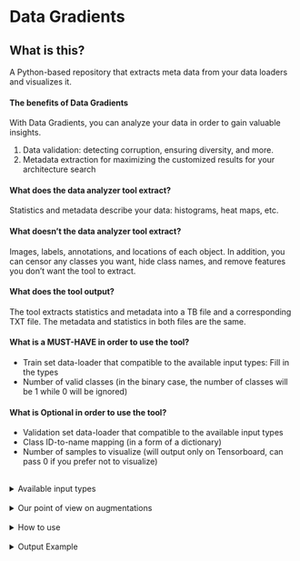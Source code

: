 # Data Gradients
## What is this?
A Python-based repository that extracts meta data from your data loaders and visualizes it.
#### The benefits of Data Gradients
With Data Gradients, you can analyze your data in order to gain valuable insights.
1. Data validation: detecting corruption, ensuring diversity, and more.
2. Metadata extraction for maximizing the customized results for your architecture search

#### What does the data analyzer tool extract?
Statistics and metadata describe your data: histograms, heat maps, etc.

#### What doesn’t the data analyzer tool extract?
Images, labels, annotations, and locations of each object.
In addition, you can censor any classes you want, hide class names, and remove features you don’t want the tool to extract.

#### What does the tool output?
The tool extracts statistics and metadata into a TB file and a corresponding TXT file. The metadata and statistics in both files are the same.

#### What is a MUST-HAVE in order to use the tool?

* Train set data-loader that compatible to the available input types: Fill in the types
* Number of valid classes (in the binary case, the number of classes will be 1 while 0 will be ignored)

#### What is Optional in order to use the tool?

* Validation set data-loader that compatible to the available input types
* Class ID-to-name mapping (in a form of a dictionary)
* Number of samples to visualize (will output only on Tensorboard, can pass 0 if you prefer not to visualize)

<br>


<details>
    <summary> Available input types     </summary>



### Iterables
Python iterables objects implement the `next()` method for getting next object from iterator.
<br>
Can be ``torch.dataloader``, but not must.

### Images & Labels Objects
We support various of types for handling images or labels:
* `torch.Tensor`
* `numpy.ndarray`
* `PIL.Image`
* `Python Dictionary` (See [Python Dictionary Handling](#Python dictionary handling]))

<br>
<pre>
<details>
<summary>My dataset returns dictionary</summary>

```python
def __getitem__(...):
    return {'my_images': images: torch.Tensor,
            'my_labels': labels: numpy.ndarray,
            'my_extras': extras: List[str]
            }
```
OR
```python
def __getitem__(...):
    return images: torch.Tensor, {'my_labels': labels, 'my_other_labels': other_labels, 'labels_paths': labels_paths}
```
OR
```python
def __getitem__(...):
    return {'bgr_images': bgr_images, 'grayscale_images': grayscale_images}, labels: torch.Tensor
```
#### Python dictionary handling
As for the python dictionary, because of the various ways of getting
an item out of it, we will activate an interactive small utility
for extracting the right object out of the dictionary. This tool will map all the 
objects that this dictionary holds, and will ask you to choose which one is
the right one, either for "images" or for "labels".

Example:
```yaml
{
     all_labels: {
          not_good_torch_labels: Tensor ⓪,
          not_good_np_labels: ndarray ①,
          good_torch_labels: Tensor ②
     },
     something_other_then_labels: ndarray ③
}

prompt >> which one of the yellow items is your required data?
user input >> 2
```

</details>
</pre>
<br>
<pre>
<details>
<summary> My dataset returns a tuple</summary>

```python
def __getitem__(...):
    return images, labels
```
</details>
</pre>
<br>
<pre>
<details>

<summary> My dataset requires custom support </summary>

In that case, you can pass the manager a Callable (lambda or function), which handles images and labels separately.

```python
def images_extractor(x):
    x = x['images']['bgr_images']
    x /= 255.
    return x

labels_extractor = lambda x: (x['labels']['masks'] / 255.)

da = SegmentationAnalysisManager(
    train_data=train_loader,
    val_data=val_loader,
    images_extractor=images_extractor,
    labels_extarctor=labels_extractor)
```
</details>
</pre>

<br>


</details>

<br>
<details>
<summary>
Our point of view on augmentations
</summary>
<br>
There are different benefits to using this tool with or without data augmentations.
Using augmented data will allow us to see the model’s point of view of the data, which will be more realistic when finding problems with the training data.
Raw data, on the other hand, could provide stronger validation for data aggregation, labeling, and diversity.
There are advantages to both options, but as this tool is designed to optimize and customize the architecture for your data, we need to see what the model will see during training.

</details>

<br>
<details>
    <summary>How to use</summary>



### 1. Install data-gradients

```bash
pip install data_gradients-X.Y.Z-py3-none-any.whl
```
### 2. Run analysis manager

```python
from data_gradients.managers.segmentation_manager import SegmentationAnalysisManager

# Create torch DataLoader
train_loader = YourDataLoader(train_dataset, batch_size=batch_size)
val_loader = YourDataLoader(val_dataset, batch_size=batch_size)

da = SegmentationAnalysisManager(train_data=train_loader,
                                 val_data=val_loader,
                                 num_classes=num_classes)

da.run()


```
### 3. After progress is finished, view results through tensorboard

```bash
tensorboard --logdir=logs --bind_all
```
Click on link and view results:

``TensorBoard 2.11.0 at http://localhost:6007/ (Press CTRL+C to quit)``

</details>
<br>

<details>
<summary>
Output Example
</summary>

![Example output 1](data/example_outputs/output_example1.png)

![Example output 2](data/example_outputs/output_example2.png)

![Example output 3](data/example_outputs/output_example3.png)

</details>
